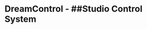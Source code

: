 # DreamControl - ##Studio Control System

<!--stackedit_data:
eyJoaXN0b3J5IjpbLTE1OTYyNzAwNTQsMTg3NTE2NDQ3NF19
-->